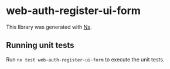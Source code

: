 # web-auth-register-ui-form

This library was generated with [Nx](https://nx.dev).

## Running unit tests

Run `nx test web-auth-register-ui-form` to execute the unit tests.
